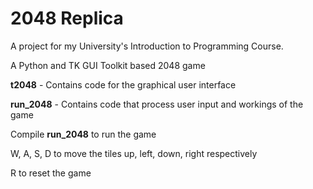 # 2048 Replica #

A project for my University's Introduction to Programming Course.

A Python and TK GUI Toolkit based 2048 game

__t2048__ - Contains code for the graphical user interface

__run_2048__ - Contains code that process user input and workings of the game

Compile __run_2048__ to run the game

W, A, S, D to move the tiles up, left, down, right respectively

R to reset the game
